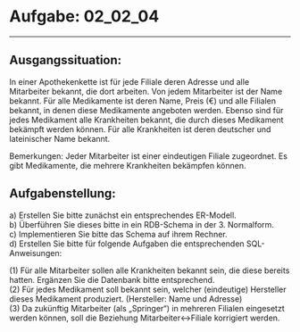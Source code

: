 # Aufgabe: 02_02_04

---

## Ausgangssituation:

In einer Apothekenkette ist für jede Filiale deren Adresse und alle Mitarbeiter bekannt, die dort arbeiten. Von jedem Mitarbeiter ist der Name bekannt.
Für alle Medikamente ist deren Name, Preis (€) und alle Filialen bekannt, in denen diese Medikamente angeboten werden. Ebenso sind für jedes Medikament alle Krankheiten bekannt, die durch dieses Medikament bekämpft werden können.  Für alle Krankheiten ist deren deutscher und lateinischer Name bekannt.

Bemerkungen:
Jeder Mitarbeiter ist einer eindeutigen Filiale zugeordnet.
Es gibt Medikamente, die mehrere Krankheiten bekämpfen können.


## Aufgabenstellung:

a)	Erstellen Sie bitte zunächst ein entsprechendes ER-Modell.<br>
b)	Überführen Sie dieses bitte in ein RDB-Schema in der 3. Normalform.<br>
c)	Implementieren Sie bitte das Schema auf ihrem Rechner.<br>
d)	Erstellen Sie bitte für folgende Aufgaben die entsprechenden SQL-Anweisungen:

(1)	Für alle Mitarbeiter sollen alle Krankheiten bekannt sein, die diese bereits hatten. Ergänzen Sie die Datenbank bitte entsprechend.<br>
(2)	Für jedes Medikament soll bekannt sein, welcher (eindeutige) Hersteller dieses Medikament produziert. (Hersteller: Name und Adresse)<br>
(3)	Da zukünftig Mitarbeiter (als „Springer“) in mehreren Filialen eingesetzt werden können, soll die Beziehung Mitarbeiter<->Filiale korrigiert werden.
